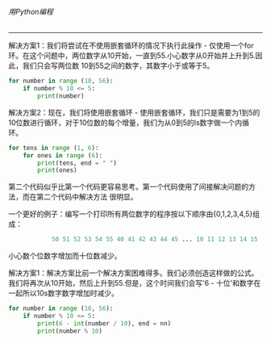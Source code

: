 
###### 用Python编程
---

解决方案1：我们将尝试在不使用嵌套循环的情况下执行此操作 - 仅使用一个for环。在这个问题中，两位数字从10开始，一直到55.小心数字从0开始并上升到5.因此，我们只会写两位数
10到55之间的数字，其数字小于或等于5。

```python
for number in range (10, 56):
    if number % 10 <= 5:
        print(number)
```

解决方案2：现在，我们将使用嵌套循环 - 使用嵌套循环，我们只是需要为1到5的10位数进行循环，对于10位数的每个增量，我们为从0到5的Is数字做一个内循环。

```python
for tens in range (1, 6):
    for ones in range (6):
        print(tens, end = " ")
        print(ones)
```

第二个代码似乎比第一个代码更容易思考。第一个代码使用了间接解决问题的方法，而在第二个代码中解决方法
很明显。

一个更好的例子：编写一个打印所有两位数字的程序按以下顺序由{0,1,2,3,4,5}组成：

```python
            50 51 52 53 54 55 40 41 42 43 44 45 ... 10 11 12 13 14 15
```

小心数个位数字增加而十位数减少。


解决方案1：解决方案比前一个解决方案困难得多。我们必须创造这样做的公式。我们将再次从10开始，然后上升到55.但是，这个时间我们会写'6  - 十位'和数字在一起所以10s数字数字增加时减少。

```python
for number in range (10, 56):
    if number % 10 <= 5:
        print(6 - int(number / 10), end = nn)
        print(number % 10)
```

